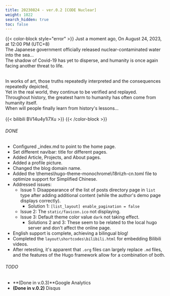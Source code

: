 ```yaml
---
title: 20230824 - ver.0.2 [CODE Nuclear]
weight: 1022
search_hidden: true
toc: false
---
```

{{< color-block style="error" >}}
Just a moment ago,
On August 24, 2023, at 12:00 PM (UTC+8)</br>
The Japanese government officially released nuclear-contaminated water into the sea...</br>
The shadow of Covid-19 has yet to disperse, and humanity is once again facing another threat to life.</br></br>

In works of art, those truths repeatedly interpreted and the consequences repeatedly depicted,</br>
Yet in the real world, they continue to be verified and replayed.</br>
Throughout history, the greatest harm to humanity has often come from humanity itself.</br>
When will people finally learn from history's lessons...</br></br>
{{< bilibili BV14u4y1i7Xu >}}
{{< /color-block >}}

###### DONE
- Configured _index.md to point to the home page.
- Set different navibar: title for different pages.
- Added Article, Projects, and About pages.
- Added a profile picture.
- Changed the blog domain name.
- Added the \themes\hugo-theme-monochrome\i18n\zh-cn.toml file to optimize support for Simplified Chinese.
- Addressed issues:
    - Issue 1: Disappearance of the list of posts directory page in `list` type after adding additional content (while the author's demo page displays correctly).
      - Solution 1: `[list_layout] enable_pagination = false`
    - Issue 2: The `static/favicon.ico` not displaying.
    - Issue 3: Default theme color value `dark` not taking effect.
      - Solutions 2 and 3: These seem to be related to the local hugo server and don't affect the online page.
- English support is complete, achieving a bilingual blog!
- Completed the `layout\shortcodes\bilibili.html` for embedding Bilibili videos.
- After retesting, it's apparent that `.org` files can largely replace `.md` files, and the features of the Hugo framework allow for a combination of both.
    
###### TODO
- **(Done in v.0.3)**Google Analytics
- **(Done in v.0.2)** Disqus